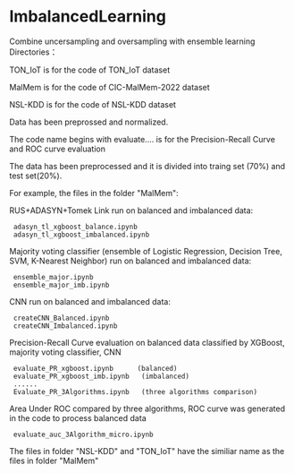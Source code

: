 # ImbalancedLearning
Combine uncersampling and oversampling with ensemble learning
Directories：

TON_IoT is for the code of TON_IoT dataset

MalMem is for the code of CIC-MalMem-2022 dataset

NSL-KDD is for the code of NSL-KDD dataset

Data has been preprossed and normalized.

The code name begins with evaluate.... is for the Precision-Recall Curve and ROC curve evaluation

The data has been preprocessed and it is divided into traing set (70%) and test set(20%).

For example, the files in the folder "MalMem":

RUS+ADASYN+Tomek Link run on balanced and imbalanced data:

     adasyn_tl_xgboost_balance.ipynb
     adasyn_tl_xgboost_imbalanced.ipynb

Majority voting classifier (ensemble of Logistic Regression, Decision Tree, SVM, K-Nearest Neighbor) run on balanced and imbalanced data:

     ensemble_major.ipynb
     ensemble_major_imb.ipynb
     
CNN run on balanced and imbalanced data:

     createCNN_Balanced.ipynb
     createCNN_Imbalanced.ipynb
     
Precision-Recall Curve evaluation on balanced data classified by XGBoost, majority voting classifier, CNN

     evaluate_PR_xgboost.ipynb      (balanced)
     evaluate_PR_xgboost_imb.ipynb   (imbalanced)
     ......
     Evaluate_PR_3Algorithms.ipynb   (three algorithms comparison)
     
Area Under ROC compared by three algorithms, ROC curve was generated in the code to process balanced data

     evaluate_auc_3Algorithm_micro.ipynb

The files in folder "NSL-KDD" and "TON_IoT" have the similiar name as the files in folder "MalMem"
     
